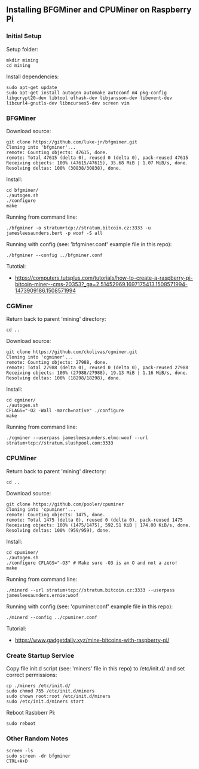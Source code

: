 ## Installing BFGMiner and CPUMiner on Raspberry Pi

### Initial Setup
Setup folder:

    mkdir mining
    cd mining

Install dependencies:

    sudo apt-get update
    sudo apt-get install autogen automake autoconf m4 pkg-config libgcrypt20-dev libtool uthash-dev libjansson-dev libevent-dev libcurl4-gnutls-dev libncurses5-dev screen vim

### BFGMiner
Download source:

    git clone https://github.com/luke-jr/bfgminer.git
    Cloning into 'bfgminer'...
    remote: Counting objects: 47615, done.
    remote: Total 47615 (delta 0), reused 0 (delta 0), pack-reused 47615
    Receiving objects: 100% (47615/47615), 35.68 MiB | 1.07 MiB/s, done.
    Resolving deltas: 100% (30838/30838), done.

Install:

    cd bfgminer/
    ./autogen.sh
    ./configure
    make

Running from command line:

    ./bfgminer -o stratum+tcp://stratum.bitcoin.cz:3333 -u jamesleesaunders.bert -p woof -S all
    
Running with config (see: 'bfgminer.conf' example file in this repo):

    ./bfgminer --config ../bfgminer.conf

Tutotial:
* https://computers.tutsplus.com/tutorials/how-to-create-a-raspberry-pi-bitcoin-miner--cms-20353?_ga=2.51452969.1697175413.1508571994-1473909186.1508571994

### CGMiner
Return back to parent 'mining' directory:

    cd ..

Download source:

    git clone https://github.com/ckolivas/cgminer.git
    Cloning into 'cgminer'...
    remote: Counting objects: 27988, done.
    remote: Total 27988 (delta 0), reused 0 (delta 0), pack-reused 27988
    Receiving objects: 100% (27988/27988), 19.13 MiB | 1.16 MiB/s, done.
    Resolving deltas: 100% (18298/18298), done.

Install:

    cd cgminer/
    ./autogen.sh
    CFLAGS="-O2 -Wall -march=native" ./configure
    make

Running from command line:

    ./cgminer --userpass jamesleesaunders.elmo:woof --url stratum+tcp://stratum.slushpool.com:3333

### CPUMiner
Return back to parent 'mining' directory:

    cd ..

Download source:

    git clone https://github.com/pooler/cpuminer
    Cloning into 'cpuminer'...
    remote: Counting objects: 1475, done.
    remote: Total 1475 (delta 0), reused 0 (delta 0), pack-reused 1475
    Receiving objects: 100% (1475/1475), 592.51 KiB | 174.00 KiB/s, done.
    Resolving deltas: 100% (959/959), done.

Install:

    cd cpuminer/
    ./autogen.sh
    ./configure CFLAGS="-O3" # Make sure -O3 is an O and not a zero!
    make

Running from command line:

    ./minerd --url stratum+tcp://stratum.bitcoin.cz:3333 --userpass jamesleesaunders.ernie:woof

Running with config (see: 'cpuminer.conf' example file in this repo):

    ./minerd --config ../cpuminer.conf

Tutorial:
* https://www.gadgetdaily.xyz/mine-bitcoins-with-raspberry-pi/

### Create Startup Service
Copy file init.d script (see: 'miners' file in this repo) to /etc/init.d/ and set correct permissions:
    
    cp ./miners /etc/init.d/
    sudo chmod 755 /etc/init.d/miners
    sudo chown root:root /etc/init.d/miners
    sudo /etc/init.d/miners start
    
Reboot Rasbberr Pi:

    sudo reboot
    
### Other Random Notes

    screen -ls
    sudo screen -dr bfgminer
    CTRL+A+D
